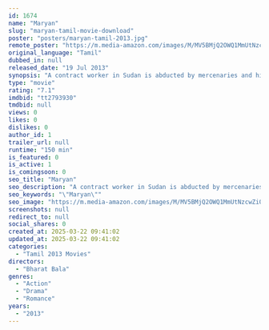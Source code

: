 ```yaml
---
id: 1674
name: "Maryan"
slug: "maryan-tamil-movie-download"
poster: "posters/maryan-tamil-2013.jpg"
remote_poster: "https://m.media-amazon.com/images/M/MV5BMjQ2OWQ1MmUtNzcwZi00Y2YzLTg5YWUtMjQ3YzczYmUyYmQ5XkEyXkFqcGdeQXVyMTEzNzg0Mjkx._V1_SX300.jpg"
original_language: "Tamil"
dubbed_in: null
released_date: "19 Jul 2013"
synopsis: "A contract worker in Sudan is abducted by mercenaries and his lover in India awaits his return."
type: "movie"
rating: "7.1"
imdbid: "tt2793930"
tmdbid: null
views: 0
likes: 0
dislikes: 0
author_id: 1
trailer_url: null
runtime: "150 min"
is_featured: 0
is_active: 1
is_comingsoon: 0
seo_title: "Maryan"
seo_description: "A contract worker in Sudan is abducted by mercenaries and his lover in India awaits his return."
seo_keywords: "\"Maryan\""
seo_image: "https://m.media-amazon.com/images/M/MV5BMjQ2OWQ1MmUtNzcwZi00Y2YzLTg5YWUtMjQ3YzczYmUyYmQ5XkEyXkFqcGdeQXVyMTEzNzg0Mjkx._V1_SX300.jpg"
screenshots: null
redirect_to: null
social_shares: 0
created_at: 2025-03-22 09:41:02
updated_at: 2025-03-22 09:41:02
categories:
  - "Tamil 2013 Movies"
directors:
  - "Bharat Bala"
genres:
  - "Action"
  - "Drama"
  - "Romance"
years:
  - "2013"
---
```

